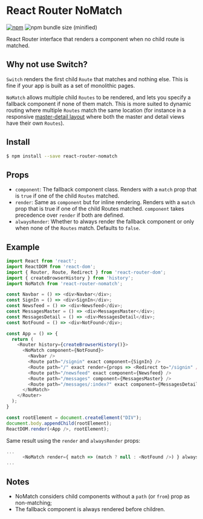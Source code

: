 # React Router NoMatch
[![npm](https://img.shields.io/npm/v/react-router-nomatch.svg)](https://www.npmjs.com/package/react-router-nomatch)
![npm bundle size (minified)](https://img.shields.io/bundlephobia/min/react-router-nomatch.svg)

React Router interface that renders a component when no child route is matched.

## Why not use Switch?
`Switch` renders the first child `Route` that matches and nothing else. This is fine if your app is built as a set of monolithic pages.

`NoMatch` allows multiple child `Routes` to be rendered, and lets you specify a fallback component if none of them match. This is more suited to dynamic routing where multiple `Routes` match the same location (for instance in a responsive [master-detail layout](https://en.wikipedia.org/wiki/Master%E2%80%93detail_interface) where both the master and detail views have their own `Routes`).

## Install
```sh
$ npm install --save react-router-nomatch
```

## Props
 - `component`: The fallback component class. Renders with a `match` prop that is `true` if one of the child `Routes` matched.
 - `render`: Same as `component` but for inline rendering. Renders with a `match` prop that is true if one of the child Routes matched. `component` takes precedence over `render` if both are defined.
 - `alwaysRender`: Whether to always render the fallback component or only when none of the `Routes` match. Defaults to `false`.

## Example
```js
import React from 'react';
import ReactDOM from 'react-dom';
import { Router, Route, Redirect } from 'react-router-dom';
import { createBrowserHistory } from 'history';
import NoMatch from 'react-router-nomatch';

const Navbar = () => <div>Navbar</div>;
const SignIn = () => <div>SignIn</div>;
const Newsfeed = () => <div>Newsfeed</div>;
const MessagesMaster = () => <div>MessagesMaster</div>;
const MessagesDetail = () => <div>MessagesDetail</div>;
const NotFound = () => <div>NotFound</div>;

const App = () => {
  return (
    <Router history={createBrowserHistory()}>
      <NoMatch component={NotFound}>
        <Navbar />
        <Route path="/signin" exact component={SignIn} />
        <Route path="/" exact render={props => <Redirect to="/signin" />} />
        <Route path="/newsfeed" exact component={Newsfeed} />
        <Route path="/messages" component={MessagesMaster} />
        <Route path="/messages/:index?" exact component={MessagesDetail} />
      </NoMatch>
    </Router>
  );
}

const rootElement = document.createElement("DIV");
document.body.appendChild(rootElement);
ReactDOM.render(<App />, rootElement);
```

Same result using the `render` and `alwaysRender` props:
```js
...
      <NoMatch render={ match => (match ? null : <NotFound />) } alwaysRender={ true }>
...
```

## Notes
 - NoMatch considers child components without a `path` (or `from`) prop as non-matching;
 - The fallback component is always rendered before children.
